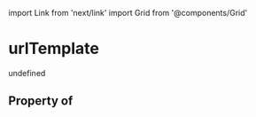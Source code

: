 import Link from 'next/link'
import Grid from '@components/Grid'

# urlTemplate

undefined

## Property of



